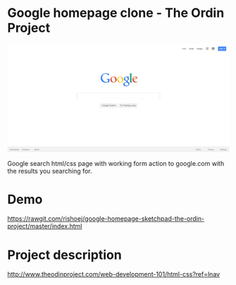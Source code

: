 # Google homepage clone - The Ordin Project
![](https://github.com/rishoej/src/blob/master/gifs/google-homepage-the-ordin-project.gif)

Google search html/css page with working form action to google.com with the results you searching for.
 
# Demo 
https://rawgit.com/rishoej/google-homepage-sketchpad-the-ordin-project/master/index.html
 
# Project description
http://www.theodinproject.com/web-development-101/html-css?ref=lnav
